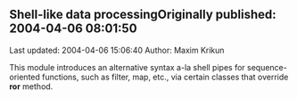 ## Shell-like data processingOriginally published: 2004-04-06 08:01:50 
Last updated: 2004-04-06 15:06:40 
Author: Maxim Krikun 
 
This module introduces an alternative syntax a-la shell pipes for sequence-oriented functions, such as filter, map, etc., via certain classes that override __ror__ method.